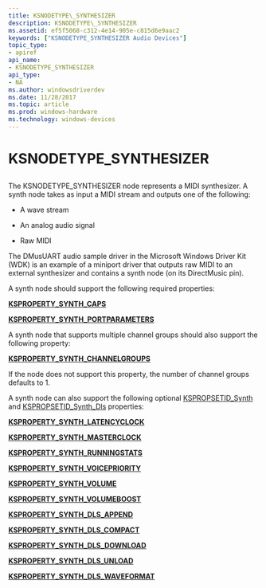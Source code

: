 ```yaml
---
title: KSNODETYPE\_SYNTHESIZER
description: KSNODETYPE\_SYNTHESIZER
ms.assetid: ef5f5068-c312-4e14-905e-c815d6e9aac2
keywords: ["KSNODETYPE_SYNTHESIZER Audio Devices"]
topic_type:
- apiref
api_name:
- KSNODETYPE_SYNTHESIZER
api_type:
- NA
ms.author: windowsdriverdev
ms.date: 11/28/2017
ms.topic: article
ms.prod: windows-hardware
ms.technology: windows-devices
---
```


# KSNODETYPE\_SYNTHESIZER


## <span id="ddk_ksnodetype_synthesizer_ks"></span><span id="DDK_KSNODETYPE_SYNTHESIZER_KS"></span>


The KSNODETYPE\_SYNTHESIZER node represents a MIDI synthesizer. A synth node takes as input a MIDI stream and outputs one of the following:

-   A wave stream

-   An analog audio signal

-   Raw MIDI

The DMusUART audio sample driver in the Microsoft Windows Driver Kit (WDK) is an example of a miniport driver that outputs raw MIDI to an external synthesizer and contains a synth node (on its DirectMusic pin).

A synth node should support the following required properties:

[**KSPROPERTY\_SYNTH\_CAPS**](https://msdn.microsoft.com/library/windows/hardware/ff537389)

[**KSPROPERTY\_SYNTH\_PORTPARAMETERS**](https://msdn.microsoft.com/library/windows/hardware/ff537405)

A synth node that supports multiple channel groups should also support the following property:

[**KSPROPERTY\_SYNTH\_CHANNELGROUPS**](https://msdn.microsoft.com/library/windows/hardware/ff537390)

If the node does not support this property, the number of channel groups defaults to 1.

A synth node can also support the following optional [KSPROPSETID\_Synth](kspropsetid-synth.md) and [KSPROPSETID\_Synth\_Dls](kspropsetid-synth-dls.md) properties:

[**KSPROPERTY\_SYNTH\_LATENCYCLOCK**](https://msdn.microsoft.com/library/windows/hardware/ff537402)

[**KSPROPERTY\_SYNTH\_MASTERCLOCK**](https://msdn.microsoft.com/library/windows/hardware/ff537403)

[**KSPROPERTY\_SYNTH\_RUNNINGSTATS**](https://msdn.microsoft.com/library/windows/hardware/ff537406)

[**KSPROPERTY\_SYNTH\_VOICEPRIORITY**](https://msdn.microsoft.com/library/windows/hardware/ff537407)

[**KSPROPERTY\_SYNTH\_VOLUME**](https://msdn.microsoft.com/library/windows/hardware/ff537409)

[**KSPROPERTY\_SYNTH\_VOLUMEBOOST**](https://msdn.microsoft.com/library/windows/hardware/ff537410)

[**KSPROPERTY\_SYNTH\_DLS\_APPEND**](https://msdn.microsoft.com/library/windows/hardware/ff537392)

[**KSPROPERTY\_SYNTH\_DLS\_COMPACT**](https://msdn.microsoft.com/library/windows/hardware/ff537394)

[**KSPROPERTY\_SYNTH\_DLS\_DOWNLOAD**](https://msdn.microsoft.com/library/windows/hardware/ff537396)

[**KSPROPERTY\_SYNTH\_DLS\_UNLOAD**](https://msdn.microsoft.com/library/windows/hardware/ff537398)

[**KSPROPERTY\_SYNTH\_DLS\_WAVEFORMAT**](https://msdn.microsoft.com/library/windows/hardware/ff537400)

 

 





